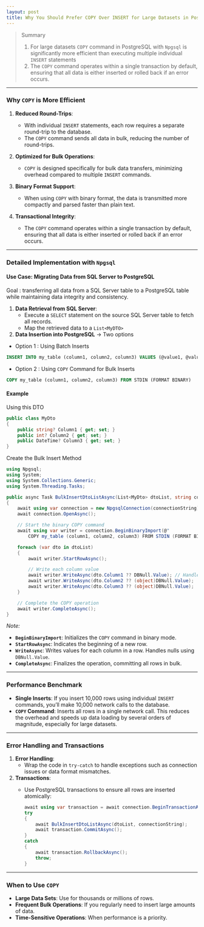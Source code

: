 ```yaml
---
layout: post
title: Why You Should Prefer COPY Over INSERT for Large Datasets in PostgreSQL
---
```


> Summary
> 1. For large datasets `COPY` command in PostgreSQL with `Npgsql` is significantly more efficient than executing multiple individual `INSERT` statements 
> 2. The `COPY` command operates within a single transaction by default, ensuring that all data is either inserted or rolled back if an error occurs.

---

### **Why `COPY` is More Efficient**

1. **Reduced Round-Trips**:
    - With individual `INSERT` statements, each row requires a separate round-trip to the database.
    - The `COPY` command sends all data in bulk, reducing the number of round-trips.
      
2. **Optimized for Bulk Operations**:
    - `COPY` is designed specifically for bulk data transfers, minimizing overhead compared to multiple `INSERT` commands.
      
3. **Binary Format Support**:
    - When using `COPY` with binary format, the data is transmitted more compactly and parsed faster than plain text.
      
4. **Transactional Integrity**:
    - The `COPY` command operates within a single transaction by default, ensuring that all data is either inserted or rolled back if an error occurs.

---

### **Detailed Implementation with `Npgsql`**

#### **Use Case: Migrating Data from SQL Server to PostgreSQL**

Goal : transferring all data from a SQL Server table to a PostgreSQL table while maintaining data integrity and consistency. 

1. **Data Retrieval from SQL Server**:
    - Execute a `SELECT` statement on the source SQL Server table to fetch all records.
    - Map the retrieved data to a `List<MyDTO>`
2. **Data Insertion into PostgreSQL** → Two options 

- Option 1 : Using Batch Inserts 
```SQL
INSERT INTO my_table (column1, column2, column3) VALUES (@value1, @value2, @value3);
```
- Option 2 : Using `COPY` Command for Bulk Inserts
```SQL
COPY my_table (column1, column2, column3) FROM STDIN (FORMAT BINARY)
```

#### Example

Using this DTO

```csharp
public class MyDto
{
    public string? Column1 { get; set; }
    public int? Column2 { get; set; }
    public DateTime? Column3 { get; set; }
}
```

Create the Bulk Insert Method

```csharp
using Npgsql;
using System;
using System.Collections.Generic;
using System.Threading.Tasks;

public async Task BulkInsertDtoListAsync(List<MyDto> dtoList, string connectionString)
{
    await using var connection = new NpgsqlConnection(connectionString);
    await connection.OpenAsync();

    // Start the binary COPY command
    await using var writer = connection.BeginBinaryImport(@"
        COPY my_table (column1, column2, column3) FROM STDIN (FORMAT BINARY)");

    foreach (var dto in dtoList)
    {
        await writer.StartRowAsync();

        // Write each column value
        await writer.WriteAsync(dto.Column1 ?? DBNull.Value); // Handles null values
        await writer.WriteAsync(dto.Column2 ?? (object)DBNull.Value);
        await writer.WriteAsync(dto.Column3 ?? (object)DBNull.Value);
    }

    // Complete the COPY operation
    await writer.CompleteAsync();
}
```

*Note:*

- **`BeginBinaryImport`**: Initializes the `COPY` command in binary mode.
- **`StartRowAsync`**: Indicates the beginning of a new row.
- **`WriteAsync`**: Writes values for each column in a row. Handles nulls using `DBNull.Value`.
- **`CompleteAsync`**: Finalizes the operation, committing all rows in bulk.

---
### **Performance Benchmark**

- **Single Inserts**: If you insert 10,000 rows using individual `INSERT` commands, you’ll make 10,000 network calls to the database.
- **`COPY` Command**: Inserts all rows in a single network call. This reduces the overhead and speeds up data loading by several orders of magnitude, especially for large datasets.

---

### **Error Handling and Transactions**

1. **Error Handling**:
    - Wrap the code in `try-catch` to handle exceptions such as connection issues or data format mismatches.
2. **Transactions**:
    - Use PostgreSQL transactions to ensure all rows are inserted atomically:
        
        ```csharp
        await using var transaction = await connection.BeginTransactionAsync();
        try
        {
            await BulkInsertDtoListAsync(dtoList, connectionString);
            await transaction.CommitAsync();
        }
        catch
        {
            await transaction.RollbackAsync();
            throw;
        }
        ```
        

---

### **When to Use `COPY`**

- **Large Data Sets**: Use for thousands or millions of rows.
- **Frequent Bulk Operations**: If you regularly need to insert large amounts of data.
- **Time-Sensitive Operations**: When performance is a priority.

